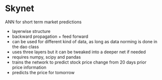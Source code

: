 # Skynet
ANN for short term market predictions
* layerwise structure
* backward propagation + feed forward
* can be used for different kind of data, as long as data norming is done in the dao class
* uses three layers but it can be tweaked into a deeper net if needed
* requires numpy, scipy and pandas
* trains the network to predict stock price change from 20 days prior price information
* predicts the price for tomorrow



